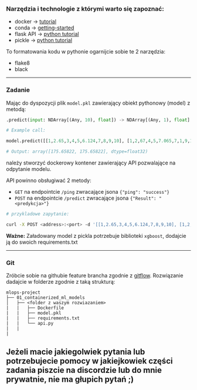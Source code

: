 ### Narzędzia i technologie z którymi warto się zapoznać:

- docker -> [tutorial](https://docs.docker.com/get-started/02_our_app/)
- conda -> [getting-started](https://conda.io/projects/conda/en/latest/user-guide/getting-started.html)
- flask API -> [python tutorial](https://pythonbasics.org/flask-rest-api/)
- pickle -> [python tutorial](https://pythonarray.com/how-to-pickle-unpickle-tutorial/)

To formatowania kodu w pythonie ogarnijcie sobie te 2 narzędzia:

- flake8
- black

---

### Zadanie

Mając do dyspozycji plik `model.pkl` zawierający obiekt pythonowy (model) z metodą:

```python
.predict(input: NDArray[(Any, 10), float]) -> NDArray[(Any, 1), float]
```

```python
# Example call:

model.predict([[1,2.65,3,4,5,6.124,7,8,9,10], [1,2,67,4,5,7.065,7,1,9,10]])

# Output: array([175.65822, 175.65822], dtype=float32)

```

należy stworzyć dockerowy kontener zawierający API pozwalające na odpytanie modelu.

API powinno obsługiwać 2 metody:

- `GET` na endpointcie `/ping` zwracające jsona `{"ping": "success"}`
- `POST` na endpointcie `/predict` zwracające jsona `{"Result": "<predykcja>"}`

```bash
# przykladowe zapytanie:

curl -X POST <address>:<port> -d '[[1,2.65,3,4,5,6.124,7,8,9,10], [1,2,67,4,5,7.065,7,1,9,10]]`
```

**Ważne:** Załadowany model z pickla potrzebuje biblioteki `xgboost`, dodajcie ją do swoich requirements.txt

---

### Git

Zróbcie sobie na githubie feature brancha zgodnie z [gitflow](https://www.atlassian.com/git/tutorials/comparing-workflows/gitflow-workflow). Rozwiązanie dadajcie w folderze zgodnie z taką strukturą:

```
mlops-project
├── 01_containerized_ml_models
│   ├── <folder z waszym rozwiazaniem>
|   |   ├── Dockerfile
|   |   ├── model.pkl
|   |   ├── requirements.txt
|   |   └── api.py
|   |
|
```

## Jeżeli macie jakiegolwiek pytania lub potrzebujecie pomocy w jakiejkowiek części zadania piszcie na discordzie lub do mnie prywatnie, nie ma głupich pytań ;)
